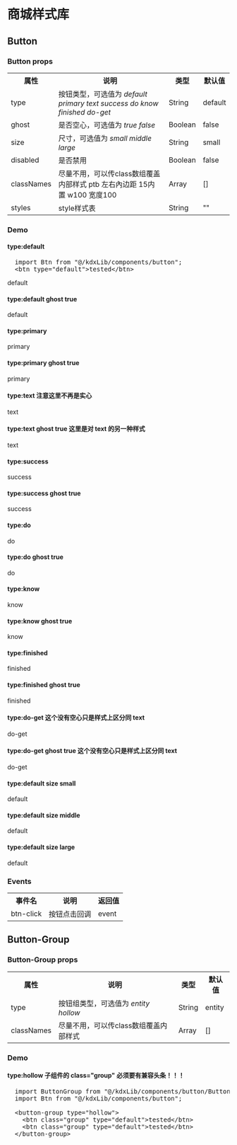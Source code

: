<style lang="scss">
// Prefix
$css-prefix: kdx-;

// variable
$c0: #212121;
$c1: #ffffff;
$c2: #ff3c29;
$c3: #ff6f29;
$c4: #cccccc;
$c5: transparent;
$c6: #ffd600;
$c7: #e6e7eb;
$c8: #379fff;
$c9: #2f82ff;
$c10: #09c15f;

// width
$w: 100%;

// function
@function px2rpx($n) {
  @return $n * 1 + px;
}

// mixin
@mixin height($size: 0) {
  height: px2rpx($size);
  line-height: px2rpx($size);
  // set button border-radius important
  border-radius: px2rpx($size / 2) !important;
}

// resize
.h32 {
  @include height(32);
}
.h34 {
  @include height(34);
}
.h40 {
  @include height(40);
}

// Button
$btn-prefix-cls: $css-prefix + "btn";
.#{$btn-prefix-cls} {
  @include height(34);
  border-radius: px2rpx(64);
  background: $c2;
  color: $c1;
  font-size: px2rpx(16);
  font-weight: normal;
  width: 100%;
  border: 0;
  margin: 0 auto;
  &::after {
    border: 0;
  }

  &[disabled]{
    color: $c4 !important;
  }

  // type 控制颜色
  &.primary.ghost,
  &.default.ghost {
    background: $c5;
    border: 1px solid $c2;
    color: $c2;
  }

  &.primary {
    border-radius: px2rpx(20);
    font-size: px2rpx(14);
  }

  &.do {
    background: linear-gradient(132.57deg, $c2 0%, $c3 94.38%);
    font-size: px2rpx(14);
    font-weight: 500;
    &.ghost {
      background: $c5;
      border: 1px solid $c2;
      color: $c2;
    }
  }

  &.know {
    border-radius: px2rpx(20);
    background: $c6;
    color: $c2;
    font-weight: 500;
    &.ghost {
      border: 1px solid $c2;
      background: $c5;
      color: $c6;
    }
  }

  &.finished {
    border-radius: px2rpx(20);
    background: $c4;
    font-size: px2rpx(14);
    font-weight: 500;
    color: $c1;
  }

  &.do-get {
    border-radius: px2rpx(80);
    background: linear-gradient(132.57deg, $c2 0%, $c3 94.38%);
    font-size: px2rpx(12);
    color: $c1;
    &.ghost {
      background: linear-gradient(309.84deg, $c8 7.21%, $c9 92.67%);
    }
  }

  &.text {
    border-radius: px2rpx(11);
    background: $c5;
    border: 1px solid $c2;
    font-size: px2rpx(12);
    color: $c2;
    &.ghost {
      border: 1px solid $c7;
      background: $c5;
      color: $c0;
    }
  }

  &.success {
    background: $c10;
    border-radius: px2rpx(14);
    font-size: px2rpx(12);
    color: $c1;
    &.ghost {
      background: $c5;
      border: 1px solid $c10;
      color: $c10;
    }
  }

  &.small {
    @include height(28);
    // by Houqiang update
    font-size: px2rpx(12) !important;
    font-weight: normal !important;
  }
  &.middle {
    @include height(38);
    // by Houqiang update
    font-size: px2rpx(14) !important;
    font-weight: 500 !important;
  }
  &.large {
    @include height(40);
  }

  // theme
  &.hollow {
    border-radius: px2rpx(20);
    background: $c5;
    box-sizing: border-box;
    border: 1px solid $c2;
    color: $c2;
    font-size: px2rpx(14);
    font-weight: 600;
  }
  &.theme0 {
    border-radius: px2rpx(20);
    background: $c6;
    color: $c2;
    border: 0;
    font-size: px2rpx(16);
    font-weight: 500;
  }
  &.theme1 {
    border-radius: px2rpx(20);
    background: $c4;
    color: #ffffff;
    font-size: px2rpx(14);
  }
  &.theme2 {
    border-radius: px2rpx(20);
    color: #ffffff;
    font-size: px2rpx(14);
  }
}

// ButtonGroup
$btn-group-prefix-cls: $css-prefix + "button-group";
.#{$btn-group-prefix-cls} {
  display: flex;
  .group {
    flex: 1;
    &.kdx-btn,
    .kdx-btn {
      font-weight: 500;
      font-size: px2rpx(14);
    }

    &:not(:first-child):not(:last-child){
      &.kdx-btn,
      .kdx-btn{
        border-radius: 0 !important;
      }
    }

    &:first-child {
      &.kdx-btn,
      .kdx-btn {
        border-top-right-radius: 0 !important;
        border-bottom-right-radius: 0 !important;
      }
    }
    &:last-child {
      &.kdx-btn,
      .kdx-btn {
        border-top-left-radius: 0 !important;
        border-bottom-left-radius: 0 !important;
      }
    }
  }
  &.entity,
  &.hollow {
    .group {
      &:first-child {
        &.kdx-btn,
        .kdx-btn {
          background: $c1;
          border: 1px solid $c7;
          border-right: 0;
          box-sizing: border-box;
          color: $c0;
        }
      }
    }
  }
  &.entity {
    .group {
      &.kdx-btn,
      .kdx-btn {
        // font-weight: normal;
      }
      &:first-child {
        &.kdx-btn,
        .kdx-btn {
          background: $c0;
          border: 0;
          color: $c1;
        }
      }
    }
  }
}

// background
.bg0 {
  background: linear-gradient(132.57deg, $c2 0%, $c3 94.38%);
}

// padding
.ptb{
  padding: 0 px2rpx(15);
}

// width
.w100{
  width: px2rpx(100);
}

pre{
  color:$c1 !important;
}
</style>

# 商城样式库
## Button
### Button props
<table>
    <tr>
        <th>属性</th>
        <th>说明</th>
        <th>类型</th>
        <th>默认值</th>
    </tr>
    <tr>
        <td>type</td>
        <td>
        按钮类型，可选值为 <em>default</em> <em>primary</em> <em>text</em> <em>success</em> <em>do</em> <em>know</em> <em>finished</em> <em>do-get</em> 
        </td>
        <td>
            String
        </td>
        <td>
            default
        </td>
    </tr>
    <tr>
        <td>ghost</td>
        <td>
        是否空心，可选值为 <em>true</em> <em>false</em>
        </td>
        <td>
            Boolean
        </td>
        <td>
            false
        </td>
    </tr>
    <tr>
        <td>size</td>
        <td>
        尺寸，可选值为 <em>small</em> <em>middle</em> <em>large</em>
        </td>
        <td>
            String
        </td>
        <td>
            small
        </td>
    </tr>
    <tr>
      <td>disabled</td>
      <td>是否禁用</td>
      <td>
            Boolean
      </td>
      <td>
            false
      </td>
    </tr>
    <tr>
      <td>classNames</td>
      <td>尽量不用，可以传class数组覆盖内部样式 ptb 左右內边距 15内置 w100 宽度100</td>
      <td>Array</td>
      <td>[]</td>
    </tr>
    <tr>
      <td>styles</td>
      <td>style样式表</td>
      <td>
        String
      </td>
      <td>
          "" 
      </td>
    </tr>
</table>

### Demo
#### type:default
<pre>
  import Btn from "@/kdxLib/components/button";
  &lt;btn type="default"&gt;tested&lt;/btn&gt;
</pre>

<button-sqx type="default">default</button-sqx>

#### type:default ghost true
<button-sqx type="default" :ghost="true">default</button-sqx>

#### type:primary
<button-sqx type="primary">primary</button-sqx>

#### type:primary ghost true
<button-sqx type="primary" :ghost="true">primary</button-sqx>

#### type:text 注意这里不再是实心
<button-sqx type="text">text</button-sqx>

#### type:text ghost true 这里是对 text 的另一种样式
<button-sqx type="text" :ghost="true">text</button-sqx>

#### type:success
<button-sqx type="success">success</button-sqx>

#### type:success ghost true
<button-sqx type="success" :ghost="true">success</button-sqx>

#### type:do
<button-sqx type="do">do</button-sqx>

#### type:do ghost true
<button-sqx type="do" :ghost="true">do</button-sqx>

#### type:know
<button-sqx type="know">know</button-sqx>

#### type:know ghost true
<button-sqx type="know" :ghost="true">know</button-sqx>

#### type:finished
<button-sqx type="finished">finished</button-sqx>

#### type:finished ghost true
<button-sqx type="finished" :ghost="true">finished</button-sqx>

#### type:do-get 这个没有空心只是样式上区分同 text
<button-sqx type="do-get">do-get</button-sqx>

#### type:do-get ghost true 这个没有空心只是样式上区分同 text
<button-sqx type="do-get" :ghost="true">do-get</button-sqx>

#### type:default size small
<button-sqx type="default">default</button-sqx>

#### type:default size middle
<button-sqx type="default" size="middle">default</button-sqx>

#### type:default size large
<button-sqx type="default" size="large">default</button-sqx>

### Events
<table>
    <tr>
      <th>事件名</th>
      <th>说明</th>
      <th>返回值</th>
    </tr>
    <tr>
      <td>btn-click</td>
      <td>按钮点击回调</td>
      <td>event</td>
    </tr>
</table>

## Button-Group
### Button-Group props
<table>
    <tr>
        <th>属性</th>
        <th>说明</th>
        <th>类型</th>
        <th>默认值</th>
    </tr>
    <tr>
      <td>type</td>
      <td>按钮组类型，可选值为 <em>entity</em> <em>hollow</em> </td>
      <td>String</td>
      <td>entity</td>
    </tr>
    <tr>
      <td>classNames</td>
      <td>尽量不用，可以传class数组覆盖内部样式</td>
      <td>Array</td>
      <td>[]</td>
    </tr>
</table>

### Demo
#### type:hollow 子组件的 class="group" 必须要有兼容头条！！！
<pre>
  import ButtonGroup from "@/kdxLib/components/button/ButtonGroup";
  import Btn from "@/kdxLib/components/button";

  &lt;button-group type="hollow"&gt;
    &lt;btn class="group" type="default"&gt;tested&lt;/btn&gt;
    &lt;btn class="group" type="default"&gt;tested&lt;/btn&gt;
  &lt;/button-group&gt;
</pre>
<button-group type="hollow">
    
</button-group>
